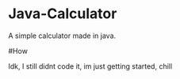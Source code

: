 # Java-Calculator
A simple calculator made in java.

#How

Idk, I still didnt code it, im just getting started, chill
